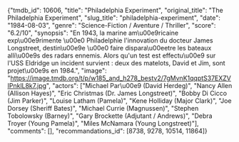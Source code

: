 {"tmdb_id": 10606, "title": "Philadelphia Experiment", "original_title": "The Philadelphia Experiment", "slug_title": "philadelphia-experiment", "date": "1984-08-03", "genre": "Science-Fiction / Aventure / Thriller", "score": "6.2/10", "synopsis": "En 1943, la marine am\u00e9ricaine exp\u00e9rimente \u00e0 Philadelphie l'innovation du docteur James Longstreet, destin\u00e9e \u00e0 faire dispara\u00eetre les bateaux alli\u00e9s des radars ennemis. Alors qu'un test est effectu\u00e9 sur l'USS Eldridge un incident survient : deux des matelots, David et Jim, sont projet\u00e9s en 1984.", "image": "https://image.tmdb.org/t/p/w185_and_h278_bestv2/7gMvnK1qqptS37EXZVIPnklL8k7.jpg", "actors": ["Michael Par\u00e9 (David Herdeg)", "Nancy Allen (Allison Hayes)", "Eric Christmas (Dr. James Longstreet)", "Bobby Di Cicco (Jim Parker)", "Louise Latham (Pamela)", "Kene Holliday (Major Clark)", "Joe Dorsey (Sheriff Bates)", "Michael Currie (Magnussen)", "Stephen Tobolowsky (Barney)", "Gary Brockette (Adjutant / Andrews)", "Debra Troyer (Young Pamela)", "Miles McNamara (Young Longstreet)"], "comments": [], "recommandations_id": [8738, 9278, 10514, 11864]}